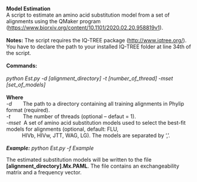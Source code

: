 <B>Model Estimation </B>
<br>
A script to estimate an amino acid substitution model from a set of alignments using
the QMaker program (https://www.biorxiv.org/content/10.1101/2020.02.20.958819v1).
<br><br><b>Notes:</b> The script requires the IQ-TREE package (http://www.iqtree.org/). You have to declare the path to your installed IQ-TREE folder at line 34th of the script.
<br><br><b>Commands:</b><br>
<br><i>
python Est.py -d [alignment_directory] -t [number_of_thread] -mset [set_of_models]
</i> 
<br><br>
<b>Where</b>
<br><i>-d</i>&nbsp;&nbsp;&nbsp;&nbsp;&ensp;&ensp;The path to a directory containing all training alignments in Phylip format (required).
<br><i>-t</i>&nbsp;&nbsp;&nbsp;&nbsp;&ensp;&ensp; The number of threads (optional – defaut = 1).
<br><i>-mset</i>&nbsp;&nbsp;A set of amino acid substitution models used to select the best-fit models for alignments (optional, default: FLU,<br>
&ensp;&ensp;&ensp;&ensp;&ensp;&ensp;HIVb, HIVw, JTT, WAG, LG). The models are separated by ‘,’.
<br><br><b><i>Example:</b> python Est.py -f Example</i>

The estimated substitution models will be written to the file <b>[alignment_directory].Mx.PAML</b>. The file contains an exchangeability matrix and a frequency vector.
